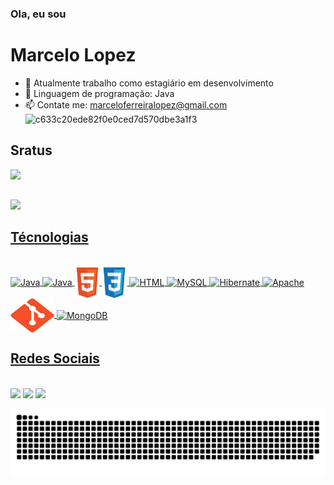 ### Ola, eu sou

<h1 font-family="Arial">Marcelo Lopez</h1>


- 🔭 Atualmente trabalho como estagiário em desenvolvimento
- 🌱 Linguagem de programação: Java
- 📫 Contate me: marceloferreiralopez@gmail.com<br>
![c633c20ede82f0e0ced7d570dbe3a1f3](https://user-images.githubusercontent.com/70382532/138322189-2db8df52-9dcb-40a0-88a8-c365466bd33d.gif)
<div><h2>Sratus</h2></div>
<div allign="center">
  <a href="https://github.com/MarceloFLopez">
  <img height="180em" src="https://github-readme-stats.vercel.app/api?username=MarceloFLopez&show_icons=true&theme=dracula&include_all_commits=true&count_private=true"/>  
</div>
  <div><h2></h2></div>
 <img height="180em" src="https://github-readme-stats.vercel.app/api/top-langs/?username=MarceloFLopez&layout=compact&langs_count=7&theme=dracula"/>
</div>
  <br>
  
 <div><h2>Técnologias</h2></div>
  <div style="display: inline_block"><br>  
  <img align="center" alt="Java" height="40" width="60" src="https://cdn.jsdelivr.net/gh/devicons/devicon/icons/c/c-original.svg">
  <img align="center" alt="Java" height="50" width="60" src="https://cdn.jsdelivr.net/gh/devicons/devicon/icons/java/java-original.svg">
  <img align="center" alt="HTML" height="50" width="40" src="https://raw.githubusercontent.com/devicons/devicon/master/icons/html5/html5-original.svg">
  <img align="center" alt="CSS" height="50" width="40" src="https://raw.githubusercontent.com/devicons/devicon/master/icons/css3/css3-original.svg">
   <img align="center" alt="HTML" height="50" width="40" src="https://cdn.jsdelivr.net/gh/devicons/devicon/icons/javascript/javascript-original.svg">
  <img align="center" alt="MySQL" height="60" width="70" src="https://cdn.jsdelivr.net/gh/devicons/devicon/icons/mysql/mysql-original-wordmark.svg">
  <img align="center" alt="Hibernate" height="55" width="70" src="https://www.vectorlogo.zone/logos/hibernate/hibernate-ar21.svg">
  <img align="center" alt="Apache" height="55" width="70" src="https://www.vectorlogo.zone/logos/apache/apache-official.svg">
 
  <img align="center" alt="Git" height="55" width="70" src="https://github.com/devicons/devicon/blob/master/icons/git/git-original.svg">
   <img align="center" alt="MongoDB" height="55" width="70" src="https://cdn.jsdelivr.net/gh/devicons/devicon/icons/mongodb/mongodb-original-wordmark.svg">
  
 
          
</div>  
<div><h2>Redes Sociais</h2></div>
<br>
<div >
  <a href="https://instagram.com/marceloferreiralopez" target="_blank"><img src="https://img.shields.io/badge/-Instagram-%23E4405F?style=for-the-badge&logo=instagram&logoColor=white" target="_blank"></a>
  <a href = "mailto:marceloferreiralopez@gmail.com"><img src="https://img.shields.io/badge/-Gmail-%23333?style=for-the-badge&logo=gmail&logoColor=white" target="_blank"></a>
  <a href="https://www.linkedin.com/in/marcelo-ferreira-lopez-180970a8/" target="_blank"><img src="https://img.shields.io/badge/-LinkedIn-%230077B5?style=for-the-badge&logo=linkedin&logoColor=white" target="_blank"></a> 
</div>

![Snake animation](https://raw.githubusercontent.com/Platane/snk/output/github-contribution-grid-snake.svg)

<div>

  
 
          
